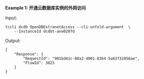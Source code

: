 **Example 1: 开通云数据库实例的外网访问**



Input: 

```
tccli dcdb OpenDBExtranetAccess --cli-unfold-argument  \
    --InstanceId dcdbt-avw0207d
```

Output: 
```
{
    "Response": {
        "RequestId": "901bd41c-08a2-4001-8364-5a63f32056ae",
        "FlowId": 3023
    }
}
```

